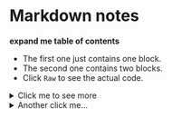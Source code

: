 # Markdown notes

**expand me table of contents**
- The first one just contains one block.
- The second one contains two blocks.
- Click ``Raw`` to see the actual code.


<details>
<summary markdown="span">Click me to see more</summary>
This is where all the great stuff goes, all on one level.
</details>

<details>
<summary markdown="span">Another click me...</summary>
more stuff goes here
<details>
<summary markdown="span">Another level in the level</summary>
So this one hides all the levels.
</details>
</details>
